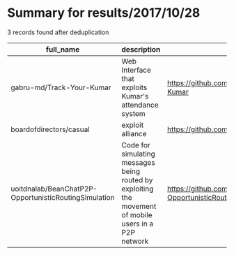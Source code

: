 
# Summary for results/2017/10/28
    
3 records found after deduplication

| full_name | description | html_url | matched_list | matched_count | pushed_at | size | stargazers_count | language | forks_count |
|-------------------------------------------------------|-------------------------------------------------------------------------------------------------------|--------------------------------------------------------------------------|----------------|-----------------|---------------------------|--------|--------------------|------------|---------------|
| gabru-md/Track-Your-Kumar | Web Interface that exploits Kumar's attendance system | https://github.com/gabru-md/Track-Your-Kumar | ['exploit'] | 1 | 2017-10-28 07:31:07+00:00 | 81 | 3 | JavaScript | 6 |
| boardofdirectors/casual | exploit alliance | https://github.com/boardofdirectors/casual | ['exploit'] | 1 | 2017-10-28 00:36:35+00:00 | 509 | 0 | Java | 0 |
| uoitdnalab/BeanChatP2P-OpportunisticRoutingSimulation | Code for simulating messages being routed by exploiting the movement of mobile users in a P2P network | https://github.com/uoitdnalab/BeanChatP2P-OpportunisticRoutingSimulation | ['exploit'] | 1 | 2017-10-28 21:04:30+00:00 | 4 | 0 | Python | 1 |
